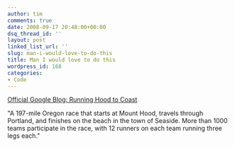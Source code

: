 ```yaml
---
author: tim
comments: true
date: 2008-09-17 20:48:00+00:00
dsq_thread_id: ''
layout: post
linked_list_url: ''
slug: man-i-would-love-to-do-this
title: Man I would love to do this
wordpress_id: 168
categories:
- Code
---
```


[Official Google Blog: Running Hood to
Coast](http://googleblog.blogspot.com/2008/09/running-hood-to-coast.html)  
  
"A 197-mile Oregon race that starts at Mount Hood, travels through Portland,
and finishes on the beach in the town of Seaside. More than 1000 teams
participate in the race, with 12 runners on each team running three legs
each."

